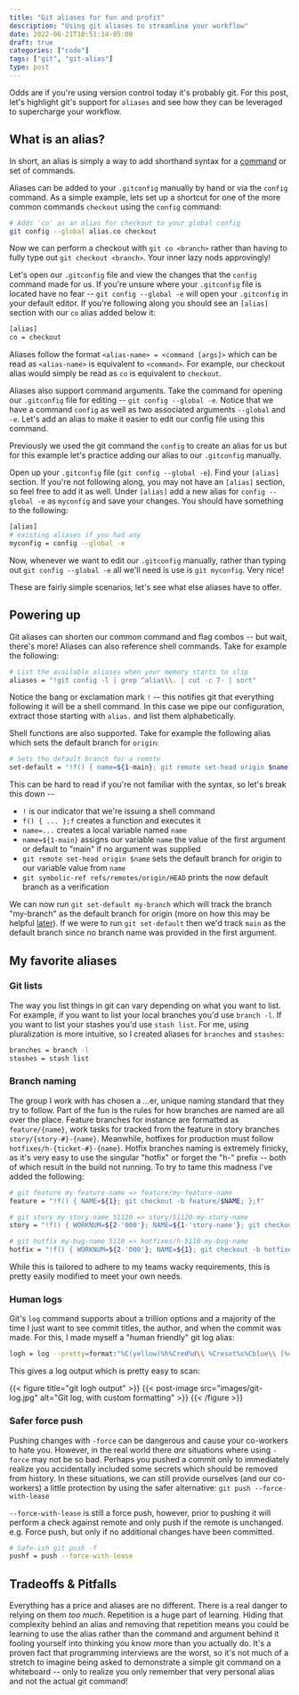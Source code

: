 ```yaml
---
title: "Git aliases for fun and profit"
description: "Using git aliases to streamline your workflow"
date: 2022-06-21T10:51:14-05:00
draft: true
categories: ["code"]
tags: ["git", "git-alias"]
type: post
---
```


Odds are if you're using version control today it's probably git. For this post, let's highlight git's support for `aliases` and see how they can be leveraged to supercharge your workflow.

## What is an alias?

In short, an alias is simply a way to add shorthand syntax for a [command](https://git-scm.com/docs/git#_high_level_commands_porcelain) or set of commands.

Aliases can be added to your `.gitconfig` manually by hand or via the `config` command. As a simple example, lets set up a shortcut for one of the more common commands `checkout` using the `config` command:

```bash
# Adds 'co' as an alias for checkout to your global config
git config --global alias.co checkout
```

Now we can perform a checkout with `git co <branch>` rather than having to fully type out `git checkout <branch>`.  Your inner lazy nods approvingly!  

Let's open our `.gitconfig` file and view the changes that the `config` command made for us.  If you're unsure where your `.gitconfig` file is located have no fear -- `git config --global -e` will open your `.gitconfig` in your default editor. If you're following along you should see an `[alias]` section with our `co` alias added below it:

```bash
[alias]
co = checkout
```

Aliases follow the format `<alias-name> = <command [args]>` which can be read as `<alias-name>` is equivalent to `<command>`. For example, our checkout alias would simply be read as `co` is equivalent to `checkout`.

Aliases also support command arguments. Take the command for opening our `.gitconfig` file for editing -- `git config --global -e`. Notice that we have a command `config` as well as two associated arguments `--global` and `-e`.  Let's add an alias to make it easier to edit our config file using this command.

Previously we used the git command the `config` to create an alias for us but for this example let's practice adding our alias to our `.gitconfig` manually.

Open up your `.gitconfig` file (`git config --global -e`). Find your `[alias]` section. If you're not following along, you may not have an `[alias]` section, so feel free to add it as well. Under `[alias]` add a new alias for `config --global -e` as `myconfig` and save your changes. You should have something to the following:

```bash
[alias]
# existing aliases if you had any
myconfig = config --global -e
```

Now, whenever we want to edit our `.gitconfig` manually, rather than typing out `git config --global -e` all we'll need is use is `git myconfig`. Very nice!

These are fairly simple scenarios, let's see what else aliases have to offer.

## Powering up

Git aliases can shorten our common command and flag combos -- but wait, there's more!  Aliases can also reference shell commands. Take for example the following:

```bash
# List the available aliases when your memory starts to slip
aliases = "!git config -l | grep ^alias\\. | cut -c 7- | sort"
```

Notice the bang or exclamation mark `!` -- this notifies git that everything following it will be a shell command. In this case we pipe our configuration, extract those starting with `alias.` and list them alphabetically.

Shell functions are also supported.  Take for example the following alias which sets the default branch for `origin`:

```bash
# Sets the default branch for a remote
set-default = "!f() { name=${1-main}; git remote set-head origin $name; git symbolic-ref refs/remotes/origin/HEAD; };f"
```

This can be hard to read if you're not familiar with the syntax, so let's break this down --
- `!` is our indicator that we're issuing a shell command
- `f() { ... };f` creates a function and executes it
- `name=...` creates a local variable named `name`
- `name=${1-main}` assigns our variable `name` the value of the first argument or default to "main" if no argument was supplied 
- `git remote set-head origin $name` sets the default branch for origin to our variable value from `name`
- `git symbolic-ref refs/remotes/origin/HEAD` prints the now default branch as a verification

We can now run `git set-default my-branch` which will track the branch "my-branch" as the default branch for origin (more on how this may be helpful [later](#default-alias)). If we were to run `git set-default` then we'd track `main` as the default branch since no branch name was provided in the first argument.

## My favorite aliases

### Git lists

The way you list things in git can vary depending on what you want to list. For example, if you want to list your local branches you'd use `branch -l`.  If you want to list your stashes you'd use `stash list`. For me, using pluralization is more intuitive, so I created aliases for `branches` and `stashes`:

```bash
branches = branch -l
stashes = stash list
```

### Branch naming

The group I work with has chosen a ...er, unique naming standard that they try to follow. Part of the fun is the rules for how branches are named are all over the place.  Feature branches for instance are formatted as `feature/{name}`, work tasks for tracked from the feature in story branches `story/{story-#}-{name}`.  Meanwhile, hotfixes for production must follow `hotfixes/h-{ticket-#}-{name}`. Hotfix branches naming is extremely finicky, as it's very easy to use the singular "hotfix" or forget the "h-" prefix -- both of which result in the build not running.  To try to tame this madness I've added the following:

```bash
# git feature my-feature-name => feature/my-feature-name
feature = "!f() { NAME=${1}; git checkout -b feature/$NAME; };f"

# git story my-story-name 51120 => story/51120-my-story-name
story = "!f() { WORKNUM=${2-'000'}; NAME=${1-'story-name'}; git checkout -b story/$WORKNUM-$NAME; };f"

# git hotfix my-bug-name 5110 => hotfixes/h-5110-my-bug-name
hotfix = "!f() { WORKNUM=${2-'000'}; NAME=${1}; git checkout -b hotfixes/h-$WORKNUM-$NAME; };f"
```

While this is tailored to adhere to my teams wacky requirements, this is pretty easily modified to meet your own needs.

### Human logs

Git's `log` command supports about a trillion options and a majority of the time I just want to see commit titles, the author, and when the commit was made.  For this, I made myself a
"human friendly" git log alias:

```bash
logh = log --pretty=format:"%C(yellow)%h%Cred%d\\ %Creset%s%Cblue\\ [%cn]\\ %Cgreen\\ (%cd)" --decorate --date=local --graph
```

This gives a log output which is pretty easy to scan:

{{< figure title="git logh output" >}}
{{< post-image src="images/git-log.jpg" alt="Git log, with custom formatting" >}}
{{< /figure >}}

### Safer force push

Pushing changes with `-force` can be dangerous and cause your co-workers to hate you. However, in the real world there _are_ situations where using `-force` may not be so bad. Perhaps you pushed a commit only to immediately realize you accidentally included some secrets which should be removed from history. In these situations, we can still provide ourselves (and our co-workers) a little protection by using the safer alternative: `git push --force-with-lease`

`--force-with-lease` is still a force push, however, prior to pushing it will perform a check against remote and only push if the remote is unchanged.  e.g. Force push, but only if no additional changes have been committed.

```bash
# Safe-ish git push -f
pushf = push --force-with-lease
```

## Tradeoffs & Pitfalls

Everything has a price and aliases are no different. There is a real danger to relying on them _too much_. Repetition is a huge part of learning. Hiding that complexity behind an alias and removing that repetition means you could be learning to use the alias rather than the command and argument behind it fooling yourself into thinking you know more than you actually do. It's a proven fact that programming interviews are the worst, so it's not much of a stretch to imagine being asked to demonstrate a simple git command on a whiteboard -- only to realize you only remember that very personal alias and not the actual git command!
